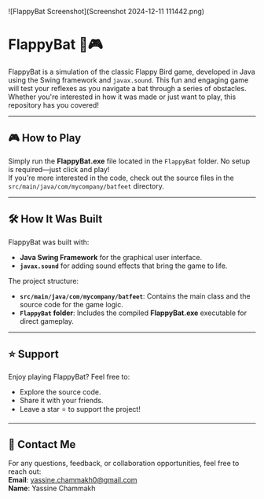 ![FlappyBat Screenshot](Screenshot 2024-12-11 111442.png)



# FlappyBat 🦇🎮

FlappyBat is a simulation of the classic Flappy Bird game, developed in Java using the Swing framework and `javax.sound`. This fun and engaging game will test your reflexes as you navigate a bat through a series of obstacles. Whether you're interested in how it was made or just want to play, this repository has you covered!

---

## 🎮 How to Play

Simply run the **FlappyBat.exe** file located in the `FlappyBat` folder. No setup is required—just click and play!  
If you're more interested in the code, check out the source files in the `src/main/java/com/mycompany/batfeet` directory.

---

## 🛠️ How It Was Built

FlappyBat was built with:
- **Java Swing Framework** for the graphical user interface.
- **`javax.sound`** for adding sound effects that bring the game to life.

The project structure:
- **`src/main/java/com/mycompany/batfeet`**: Contains the main class and the source code for the game logic.
- **`FlappyBat` folder**: Includes the compiled **FlappyBat.exe** executable for direct gameplay.

---

## ⭐ Support

Enjoy playing FlappyBat? Feel free to:
- Explore the source code.
- Share it with your friends.
- Leave a star ⭐ to support the project!

---

## 📧 Contact Me

For any questions, feedback, or collaboration opportunities, feel free to reach out:  
**Email**: [yassine.chammakh0@gmail.com](mailto:yassine.chammakh0@gmail.com)  
**Name**: Yassine Chammakh
